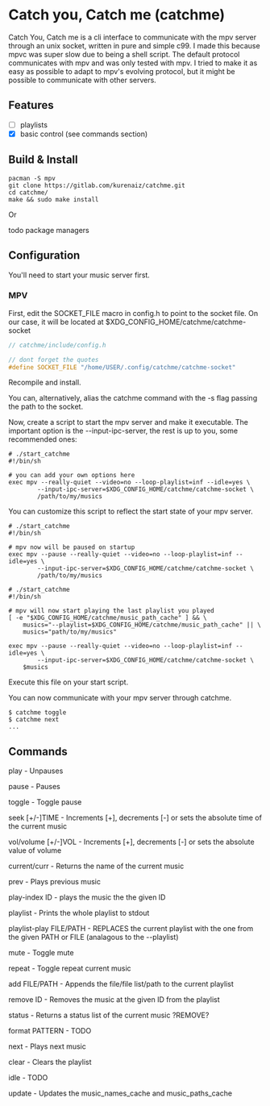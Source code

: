 # Catch you, Catch me (catchme)

Catch You, Catch me is a cli interface to communicate with the mpv server
through an unix socket, written in pure and simple c99. I made this because
mpvc was super slow due to being a shell script.
The default protocol communicates with mpv and was only tested with mpv.
I tried to make it as easy as possible to adapt to mpv's evolving protocol,
but it might be possible to communicate with other servers.

## Features

- [ ] playlists
- [X] basic control (see commands section)

## Build & Install

```shell
pacman -S mpv
git clone https://gitlab.com/kurenaiz/catchme.git
cd catchme/
make && sudo make install
```

Or

todo package managers

## Configuration

You'll need to start your music server first.

### MPV

First, edit the SOCKET_FILE macro in config.h to point to the socket file. On our case, it will be located
at $XDG_CONFIG_HOME/catchme/catchme-socket

```c
// catchme/include/config.h

// dont forget the quotes
#define SOCKET_FILE "/home/USER/.config/catchme/catchme-socket"
```
Recompile and install.

You can, alternatively, alias the catchme command with the -s flag passing the path to the socket.

Now, create a script to start the mpv server and make it executable.
The important option is the --input-ipc-server, the rest is up to you, some recommended ones:

```shell
# ./start_catchme
#!/bin/sh

# you can add your own options here
exec mpv --really-quiet --video=no --loop-playlist=inf --idle=yes \
        --input-ipc-server=$XDG_CONFIG_HOME/catchme/catchme-socket \
        /path/to/my/musics
```
You can customize this script to reflect the start state of your mpv server.

```shell
# ./start_catchme
#!/bin/sh

# mpv now will be paused on startup
exec mpv --pause --really-quiet --video=no --loop-playlist=inf --idle=yes \
        --input-ipc-server=$XDG_CONFIG_HOME/catchme/catchme-socket \
        /path/to/my/musics
```

```shell
# ./start_catchme
#!/bin/sh

# mpv will now start playing the last playlist you played
[ -e "$XDG_CONFIG_HOME/catchme/music_path_cache" ] && \
	musics="--playlist=$XDG_CONFIG_HOME/catchme/music_path_cache" || \
	musics="path/to/my/musics"

exec mpv --pause --really-quiet --video=no --loop-playlist=inf --idle=yes \
        --input-ipc-server=$XDG_CONFIG_HOME/catchme/catchme-socket \
	$musics
```

Execute this file on your start script.

You can now communicate with your mpv server through catchme.

```shell
$ catchme toggle
$ catchme next
...
```

## Commands
play - Unpauses

pause - Pauses

toggle - Toggle pause

seek [+/-]TIME - Increments [+], decrements [-] or sets the absolute time of the current music

vol/volume [+/-]VOL - Increments [+], decrements [-] or sets the absolute value of volume

current/curr - Returns the name of the current music

prev - Plays previous music

play-index ID - plays the music the the given ID

playlist - Prints the whole playlist to stdout

playlist-play FILE/PATH - REPLACES the current playlist with the one from the given PATH or FILE (analagous to the --playlist)

mute - Toggle mute

repeat - Toggle repeat current music

add FILE/PATH - Appends the file/file list/path to the current playlist

remove ID - Removes the music at the given ID from the playlist

status - Returns a status list of the current music ?REMOVE?

format PATTERN - TODO

next - Plays next music

clear - Clears the playlist

idle - TODO

update - Updates the music_names_cache and music_paths_cache
